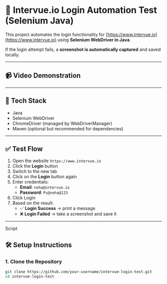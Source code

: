 # 🧪 Intervue.io Login Automation Test (Selenium Java)

This project automates the login functionality for [https://www.intervue.io](https://www.intervue.io) using **Selenium WebDriver in Java**.

If the login attempt fails, a **screenshot is automatically captured** and saved locally.

---

## 📹 Video Demonstration


---

## 🚀 Tech Stack

- Java
- Selenium WebDriver
- ChromeDriver (managed by WebDriverManager)
- Maven (optional but recommended for dependencies)

---

## ✅ Test Flow

1. Open the website `https://www.intervue.io`
2. Click the **Login** button
3. Switch to the new tab
4. Click on the **Login** button again
5. Enter credentials:
   - **Email**: `neha@intervue.io`
   - **Password**: `Ps@neha@123`
6. Click Login
7. Based on the result:
   - ✅ **Login Success** → print a message
   - ❌ **Login Failed** → take a screenshot and save it

---

Script 



## 🛠️ Setup Instructions

### 1. Clone the Repository

```bash
git clone https://github.com/your-username/intervue-login-test.git
cd intervue-login-test
